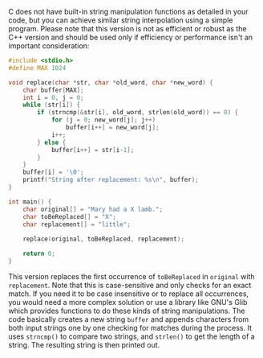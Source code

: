  C does not have built-in string manipulation functions as detailed in your code, but you can achieve similar string interpolation using a simple program. Please note that this version is not as efficient or robust as the C++ version and should be used only if efficiency or performance isn't an important consideration:

```c
#include <stdio.h>
#define MAX 1024

void replace(char *str, char *old_word, char *new_word) {
    char buffer[MAX];
    int i = 0, j = 0;
    while (str[i]) {
        if (strncmp(&str[i], old_word, strlen(old_word)) == 0) {
            for (j = 0; new_word[j]; j++)
                buffer[i++] = new_word[j];
            i++;
        } else {
            buffer[i++] = str[i-1];
        }
    }
    buffer[i] = '\0';
    printf("String after replacement: %s\n", buffer);
}

int main() {
    char original[] = "Mary had a X lamb.";
    char toBeReplaced[] = "X";
    char replacement[] = "little";
    
    replace(original, toBeReplaced, replacement);

    return 0;
}
```
This version replaces the first occurrence of `toBeReplaced` in `original` with `replacement`. Note that this is case-sensitive and only checks for an exact match. If you need it to be case insensitive or to replace all occurrences, you would need a more complex solution or use a library like GNU's Glib which provides functions to do these kinds of string manipulations.
The code basically creates a new string `buffer` and appends characters from both input strings one by one checking for matches during the process. It uses `strncmp()` to compare two strings, and `strlen()` to get the length of a string. The resulting string is then printed out.

